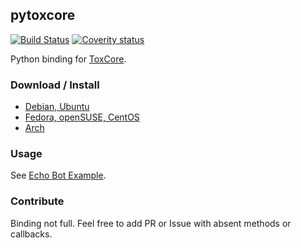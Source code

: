 ## pytoxcore

[![Build Status](https://secure.travis-ci.org/abbat/pytoxcore.png?branch=master)](http://travis-ci.org/abbat/pytoxcore) [![Coverity status](https://scan.coverity.com/projects/6250/badge.svg)](https://scan.coverity.com/projects/abbat-pytoxcore)

Python binding for [ToxCore](https://github.com/irungentoo/toxcore).

### Download / Install

* [Debian, Ubuntu](http://software.opensuse.org/download.html?project=home:antonbatenev:tox&package=python-toxcore)
* [Fedora, openSUSE, CentOS](http://software.opensuse.org/download.html?project=home:antonbatenev:tox&package=python-toxcore)
* [Arch](http://software.opensuse.org/download.html?project=home:antonbatenev:tox&package=python-toxcore)

### Usage

See [Echo Bot Example](https://github.com/abbat/pytoxcore/tree/master/examples).

### Contribute

Binding not full. Feel free to add PR or Issue with absent methods or callbacks.
